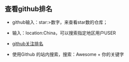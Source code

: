 ## 查看github排名
- github输入：star:>数字，来查看star数的仓库；
- 输入：location:China，可以搜索指定地区用户USER
- [github关注排名][a83fdeaa]
- 使用Github 的站内搜索，搜索：Awesome + 你的关键字

  [a83fdeaa]: http://githubranking.com/ "github关注排名"
